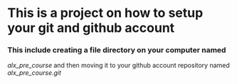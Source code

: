﻿# This is a project on how to setup your git and github account
### This include creating a file directory on your computer named
*alx_pre_course* and then moving it to your github account repository named
*alx_pre_course.git*